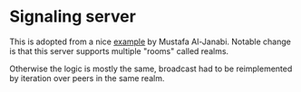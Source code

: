 # Signaling server

This is adopted from a nice [example](https://github.com/aljanabim/simple_webrtc_signaling_server)
 by Mustafa Al-Janabi. Notable change is that this server supports multiple "rooms" called realms.

Otherwise the logic is mostly the same, broadcast had to be reimplemented by iteration over peers
in the same realm.


